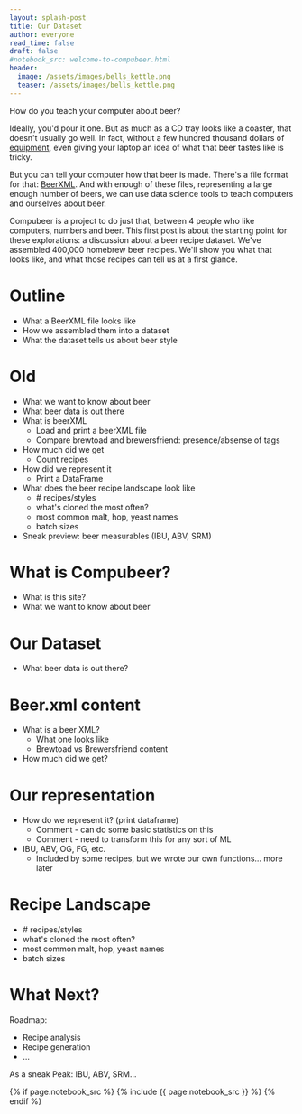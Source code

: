 ```yaml
---
layout: splash-post
title: Our Dataset
author: everyone
read_time: false
draft: false
#notebook_src: welcome-to-compubeer.html
header:
  image: /assets/images/bells_kettle.png
  teaser: /assets/images/bells_kettle.png
---
```


How do you teach your computer about beer?

Ideally, you'd pour it one. But as much as a CD tray looks like a coaster, that doesn't usually go well. In fact, without a few hundred thousand dollars of [equipment](https://en.wikipedia.org/wiki/Gas_chromatography), even giving your laptop an idea of what that beer tastes like is tricky. 

But you can tell your computer how that beer is made. There's a file format for that: [BeerXML](http://beerxml.com/). And with enough of these files, representing a large enough number of beers, we can use data science tools to teach computers and ourselves about beer. 

Compubeer is a project to do just that, between 4 people who like computers, numbers and beer. This first post is about the starting point for these explorations: a discussion about a beer recipe dataset. We've assembled 400,000 homebrew beer recipes. We'll show you what that looks like, and what those recipes can tell us at a first glance.

# Outline
* What a BeerXML file looks like
* How we assembled them into a dataset
* What the dataset tells us about beer style

# Old

* What we want to know about beer
* What beer data is out there
* What is beerXML
  * Load and print a beerXML file
  * Compare brewtoad and brewersfriend: presence/absense of tags
* How much did we get
  * Count recipes
* How did we represent it
  * Print a DataFrame  
* What does the beer recipe landscape look like
  * \# recipes/styles
  * what's cloned the most often?
  * most common malt, hop, yeast names
  * batch sizes
* Sneak preview: beer measurables (IBU, ABV, SRM)

# What is Compubeer?

* What is this site?
* What we want to know about beer

# Our Dataset

* What beer data is out there?

# Beer.xml content

* What is a beer XML?
  * What one looks like
  * Brewtoad vs Brewersfriend content
* How much did we get?

# Our representation

* How do we represent it? (print dataframe)
  * Comment - can do some basic statistics on this
  * Comment - need to transform this for any sort of ML
* IBU, ABV, OG, FG, etc.
  * Included by some recipes, but we wrote our own functions... more later


# Recipe Landscape

* \# recipes/styles
* what's cloned the most often?
* most common malt, hop, yeast names
* batch sizes

# What Next?

Roadmap:
* Recipe analysis
* Recipe generation
* ...

As a sneak Peak: IBU, ABV, SRM...

{% if page.notebook_src %}
  {% include {{ page.notebook_src }} %}
{% endif %}
